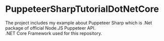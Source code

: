 # PuppeteerSharpTutorialDotNetCore
The project includes my example about Puppeteer Sharp  which is .Net package of official Node.JS Puppeteer API.  
.NET Core Framework used for this repository.
